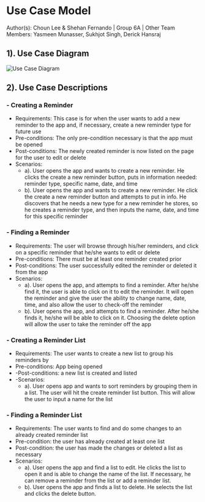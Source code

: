 # Use Case Model

Author(s): Choun Lee & Shehan Fernando | Group 6A | Other Team Members: Yasmeen Munasser, Sukhjot Singh, 
									  Derick Hansraj 
## 1). Use Case Diagram

![Use Case Diagram](https://github.com/qc-se-fall2019/370Fall19Team6a/blob/master/GroupProject/design-images/Use%20Case%20Diagram.png)
## 2). Use Case Descriptions

### - Creating a Reminder
* Requirements: This case is for when the user wants to add a new reminder to the app and, if necessary, create a new reminder type for future use
* Pre-conditions: The only pre-condition necessary is that the app must be opened
* Post-conditions: The newly created reminder is now listed on the page for the user to edit or delete
* Scenarios:
    * a). User opens the app and wants to create a new reminder. He clicks the create a new reminder button, puts in information needed: reminder type, specific name, date, and time
    * b). User opens the app and wants to create a new reminder. He click the create a new reminder button and attempts to put in info. He discovers that he needs a new type for a new reminder he stores, so he creates a reminder type, and then inputs the name, date, and time for this specific reminder
      
### - Finding a Reminder
* Requirements: The user will browse through his/her reminders, and click on a specific reminder that he/she wants to edit or delete
* Pre-conditions: There must be at least one reminder created prior
* Post-conditions: The user successfully edited the reminder or deleted it from the app
* Scenarios: 
    * a). User opens the app, and attempts to find a reminder. After he/she find it, the user is able to click on it to edit the reminder. It will open the reminder and give the user the ability to change name, date, time, and also allow the user to check-off the reminder
    * b). User opens the app, and attempts to find a reminder. After he/she finds it, he/she will be able to click on it. Choosing the delete option will allow the user to take the reminder off the app

### - Creating a Reminder List
* Requirements: The user wants to create a new list to group his reminders by
* Pre-conditions: App being opened
* -Post-conditions: a new list is created and listed
* -Scenarios:
    * a). User opens app and wants to sort reminders by grouping them in a list. The user will hit the create reminder list button. This will allow the user to input a name for the list

### - Finding a Reminder List
* Requirements: The user wants to find and do some changes to an already created reminder list
* Pre-condition: the user has already created at least one list
* Post-condition: the user has made the changes or deleted a list as necessary
* Scenarios: 
    * a). User opens the app and find a list to edit. He clicks the list to open it and is able to change the name of the list. If necessary, he can remove a reminder from the list or add a reminder list. 
    * b). User opens the app and finds a list to delete. He selects the list and clicks the delete button. 

     

